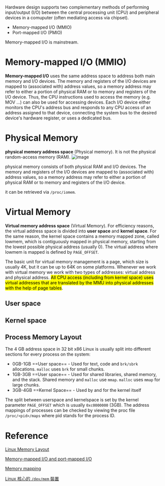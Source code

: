 Hardware design supports two complementary methods of performing input/output (I/O) between the central processing unit (CPU) and peripheral devices in a comuputer (often mediating access via chipset).
* Memory-mapped I/O (MMIO)
* Port-mapped I/O (PMIO)

Memory-mapped I/O is mainstream.

# Memory-mapped I/O (MMIO)
**Memory-mapped I/O** uses the same address space to address both main memory and I/O devices. The memory and registers of the I/O devices are mapped to (associated with) address values, so a memory address may refer to either a portion of physical RAM or to memory and registers of the I/O device. Thus, the CPU instructions used to access the memory (e.g. MOV ...) can also be used for accessing devices. Each I/O device either monitors the CPU's address bus and responds to any CPU access of an address assigned to that device, connecting the system bus to the desired device's hardware register, or uses a dedicated bus.

# Physical Memory
**physical memory address space** (Physical memory). It is not the physical random-access memory (RAM).
![image](https://hackmd.io/_uploads/BJ-96vJEee.png)

physical memory consists of both physical RAM and I/O devices. The memory and registers of the I/O devices are mapped to (associated with) address values, so a memory address may refer to either a portion of physical RAM or to memory and registers of the I/O device.

it can be retrieved via `/proc/iomem`.

# Virtual Memory
**Virtual memory address space** (Virtual Memory). For efficiency reasons, the virtual address space is divided into **user space** and **kernel space**. For the same reason, the kernel space contains a memory mapped zone, called lowmem, which is contiguously mapped in physical memory, starting from the lowest possible physical address (usually 0). The virtual address where lowmem is mapped is defined by `PAGE_OFFSET`.

The basic unit for virtual memory management is a page, which size is usually 4K, but it can be up to 64K on some platforms. Whenever we work with virtual memory we work with two types of addresses: virtual address and physical address. <mark>All CPU access (including from kernel space) uses virtual addresses that are translated by the MMU into physical addresses with the help of page tables</mark>.

## User space

## Kernel space

## Process Memory Layout
The 4 GB address space in 32 bit x86 Linux is usually split into different sections for every process on the system:
* 0GB-1GB ==User space== - Used for text, code and `brk/sbrk` allocations. `malloc` uses `brk` for small chunks.
* 1GB-3GB ==User space== - Used for shared libraries, shared memory, and the stack. Shared memory and `malloc` use `mmap`. `malloc` uses `mmap` for large chunks.
* 3GB-4GB ==Kernel Space== - Used by and for the kernel itself

The split between userspace and kernelspace is set by the kernel parameter `PAGE_OFFSET` which is usually `0xc0000000` (3GB).
The address mappings of processes can be checked by viewing the proc file `/proc/<pid>/maps` where pid stands for the process ID.





# Reference
[Linux Memory Layout](https://docs.redhat.com/en/documentation/red_hat_enterprise_linux/5/html/tuning_and_optimizing_red_hat_enterprise_linux_for_oracle_9i_and_10g_databases/sect-oracle_9i_and_10g_tuning_guide-growing_the_oracle_sga_to_2.7_gb_in_x86_red_hat_enterprise_linux_2.1_without_vlm-linux_memory_layout#sect-Oracle_9i_and_10g_Tuning_Guide-Growing_the_Oracle_SGA_to_2.7_GB_in_x86_Red_Hat_Enterprise_Linux_2.1_Without_VLM-Linux_Memory_Layout)

[Memory-mapped I/O and port-mapped I/O](https://en.wikipedia.org/wiki/Memory-mapped_I/O_and_port-mapped_I/O)

[Memory mapping](https://linux-kernel-labs.github.io/refs/heads/master/labs/memory_mapping.html)

[Linux 核心的 `/dev/mem` 裝置](https://hackmd.io/@sysprog/linux-mem-device#Linux-%E6%A0%B8%E5%BF%83%E7%9A%84-devmem-%E8%A3%9D%E7%BD%AE)